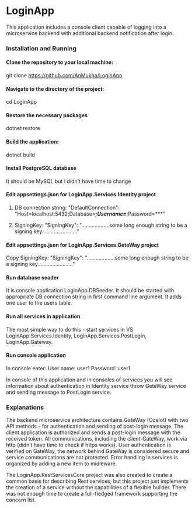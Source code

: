 # LoginApp

This application includes a console client capable of logging into a microservice backend with additional backend notification after login.

### Installation and Running

#### Clone the repository to your local machine:

git clone https://github.com/AnMukha/LoginApp

#### Navigate to the directory of the project:

cd LoginApp

#### Restore the necessary packages

dotnet restore

#### Build the application:

dotnet build

#### Install PostgreSQL database 

It should be MySQL but I didn't have time to change

#### Edit appsettings.json for LoginApp.Services.Identity project

1. DB connection string:
"DefaultConnection": "Host=localhost:5432;Database=***;Username=***;Password=***"
  
2. SigningKey:
"SigningKey": "...................some long enough string to be a signing key........................"

#### Edit appsettings.json for LoginApp.Services.GeteWay project

Copy SigningKey:
"SigningKey": "...................some long enough string to be a signing key........................"

#### Run database seader

It is console application LoginApp.DBSeeder. It should be started with appropriate DB connection string in first command line argument.
It adds one user to the users table.

#### Run all services in application

The most simple way to do this - start services in VS
LoginApp.Services.Identity, LoginApp.Services.PostLogin, LoginApp.Gateway.

#### Run console application

In console enter:
User name: user1
Password: user1

In console of this application and in consoles of services you will see information about authentication in Identity service throw GeteWay service and sending message to PostLogin service.

### Explanations

The backend microservice architecture contains GateWay (Ocelot) with two API methods - for authentication and sending of post-login message.
The client application is authorized and sends a post-login message with the received token.
All communications, including the client-GateWay, work via http (didn’t have time to check if https works).
User authentication is verified on GateWay, the network behind GateWay is considered secure and service communications are not protected.
Error handling in services is organized by adding a new item to midleware.

The LoginApp.RestServicesCore project was also created to create a common basis for describing Rest services, but this project just implements the creation of a service without the capabilities of a flexible builder. There was not enough time to create a full-fledged framework supporting the concern list.
